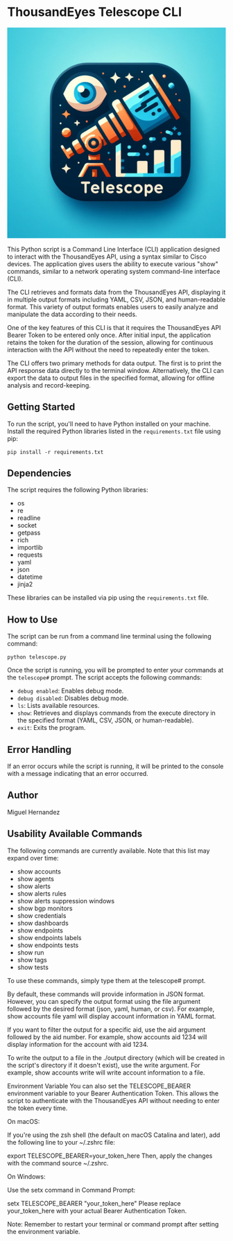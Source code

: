 # ThousandEyes Telescope CLI

![Telescope CLI](telescope.jpeg)

This Python script is a Command Line Interface (CLI) application designed to interact with the ThousandEyes API, using a syntax similar to Cisco devices. The application gives users the ability to execute various "show" commands, similar to a network operating system command-line interface (CLI).

The CLI retrieves and formats data from the ThousandEyes API, displaying it in multiple output formats including YAML, CSV, JSON, and human-readable format. This variety of output formats enables users to easily analyze and manipulate the data according to their needs.

One of the key features of this CLI is that it requires the ThousandEyes API Bearer Token to be entered only once. After initial input, the application retains the token for the duration of the session, allowing for continuous interaction with the API without the need to repeatedly enter the token.

The CLI offers two primary methods for data output. The first is to print the API response data directly to the terminal window. Alternatively, the CLI can export the data to output files in the specified format, allowing for offline analysis and record-keeping.

## Getting Started

To run the script, you'll need to have Python installed on your machine. Install the required Python libraries listed in the `requirements.txt` file using pip:

```
pip install -r requirements.txt
```

## Dependencies

The script requires the following Python libraries:

- os
- re
- readline
- socket
- getpass
- rich
- importlib
- requests
- yaml
- json
- datetime
- jinja2

These libraries can be installed via pip using the `requirements.txt` file.

## How to Use

The script can be run from a command line terminal using the following command:

```
python telescope.py
```

Once the script is running, you will be prompted to enter your commands at the `telescope#` prompt. The script accepts the following commands:

- `debug enabled`: Enables debug mode.
- `debug disabled`: Disables debug mode.
- `ls`: Lists available resources.
- `show`: Retrieves and displays commands from the execute directory in the specified format (YAML, CSV, JSON, or human-readable).
- `exit`: Exits the program.

## Error Handling

If an error occurs while the script is running, it will be printed to the console with a message indicating that an error occurred.

## Author

Miguel Hernandez

## Usability Available Commands
The following commands are currently available. Note that this list may expand over time:

- show accounts
- show agents
- show alerts
- show alerts rules
- show alerts suppression windows
- show bgp monitors
- show credentials
- show dashboards
- show endpoints
- show endpoints labels
- show endpoints tests
- show run
- show tags
- show tests

To use these commands, simply type them at the telescope# prompt.

By default, these commands will provide information in JSON format. However, you can specify the output format using the file argument followed by the desired format (json, yaml, human, or csv). For example, show accounts file yaml will display account information in YAML format.

If you want to filter the output for a specific aid, use the aid argument followed by the aid number. For example, show accounts aid 1234 will display information for the account with aid 1234.

To write the output to a file in the ./output directory (which will be created in the script's directory if it doesn't exist), use the write argument. For example, show accounts write will write account information to a file.

Environment Variable
You can also set the TELESCOPE_BEARER environment variable to your Bearer Authentication Token. This allows the script to authenticate with the ThousandEyes API without needing to enter the token every time.

On macOS:

If you're using the zsh shell (the default on macOS Catalina and later), add the following line to your ~/.zshrc file:

export TELESCOPE_BEARER=your_token_here
Then, apply the changes with the command source ~/.zshrc.

On Windows:

Use the setx command in Command Prompt:

setx TELESCOPE_BEARER "your_token_here"
Please replace your_token_here with your actual Bearer Authentication Token.

Note: Remember to restart your terminal or command prompt after setting the environment variable.
